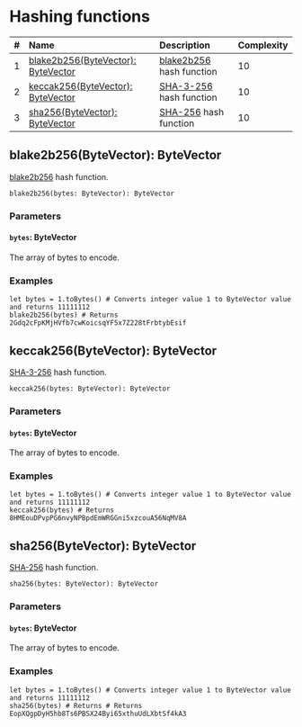 # Hashing functions

|#| Name | Description | Complexity |
|:---| :--- | :--- | :--- |
|1| [blake2b256(ByteVector): ByteVector](#blake2b256) | [blake2b256](https://en.wikipedia.org/wiki/BLAKE_%28hash_function%29) hash function | 10 |
|2| [keccak256(ByteVector): ByteVector](#keccak256)| [SHA-3-256](https://en.wikipedia.org/wiki/SHA-3) hash function | 10 |
|3| [sha256(ByteVector): ByteVector](#sha256) | [SHA-256](https://en.wikipedia.org/wiki/SHA-2) hash function | 10 |

## blake2b256(ByteVector): ByteVector<a id="blake2b256"></a>

[blake2b256](https://en.wikipedia.org/wiki/BLAKE_%28hash_function%29) hash function.

```
blake2b256(bytes: ByteVector): ByteVector
```

### Parameters

#### `bytes`: ByteVector

The array of bytes to encode.

### Examples

```ride
let bytes = 1.toBytes() # Converts integer value 1 to ByteVector value and returns 11111112
blake2b256(bytes) # Returns 2Gdq2cFpKMjHVfb7cwKoicsqYF5x7Z228tFrbtybEsif
```

## keccak256(ByteVector): ByteVector<a id="keccak256"></a>

[SHA-3-256](https://en.wikipedia.org/wiki/SHA-3) hash function.

```
keccak256(bytes: ByteVector): ByteVector
```

### Parameters

#### `bytes`: ByteVector

The array of bytes to encode.

### Examples

```ride
let bytes = 1.toBytes() # Converts integer value 1 to ByteVector value and returns 11111112
keccak256(bytes) # Returns 8HMEouDPvpPG6nvyNPBpdEmWRGGni5xzcouA56NqMV8A
```

## sha256(ByteVector): ByteVector<a id="sha256"></a>

[SHA-256](https://en.wikipedia.org/wiki/SHA-2) hash function.

```
sha256(bytes: ByteVector): ByteVector
```

### Parameters

#### `bytes`: ByteVector

The array of bytes to encode.

### Examples

```ride
let bytes = 1.toBytes() # Converts integer value 1 to ByteVector value and returns 11111112
sha256(bytes) # Returns # Returns EopXQgpDyH5hb8Ts6PBSX24Byi65xthuUdLXbtSf4kA3
```
